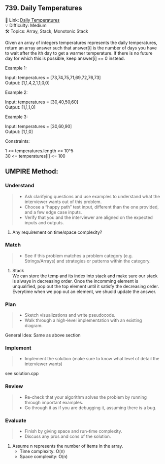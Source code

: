 ## 739. Daily Temperatures
🔗 Link: [Daily Temperatures](https://leetcode.com/problems/daily-temperatures/description/)  
💡 Difficulty: Medium  
🛠️ Topics: Array, Stack, Monotonic Stack

Given an array of integers temperatures represents the daily temperatures, return an array answer such that answer[i] is the number of days you have to wait after the ith day to get a warmer temperature. If there is no future day for which this is possible, keep answer[i] == 0 instead.

 

Example 1:

Input: temperatures = [73,74,75,71,69,72,76,73]  
Output: [1,1,4,2,1,1,0,0]  

Example 2:

Input: temperatures = [30,40,50,60]  
Output: [1,1,1,0]  

Example 3:

Input: temperatures = [30,60,90]  
Output: [1,1,0]
 

Constraints:

1 <= temperatures.length <= 10^5  
30 <= temperatures[i] <= 100

## UMPIRE Method:

### Understand
> - Ask clarifying questions and use examples to understand what the interviewer wants out of this problem.
> - Choose a “happy path” test input, different than the one provided, and a few edge case inputs.
> - Verify that you and the interviewer are aligned on the expected inputs and outputs.
1. Any requirement on time/space complexity?
### Match
> - See if this problem matches a problem category (e.g. Strings/Arrays) and strategies or patterns within the category.
1. Stack  
   We can store the temp and its index into stack and make sure our stack is always in decreasing order. Once the incomming element is unqualified, pop out the top element until it
   satisfy the decreasing order. Everytime when we pop out an element, we shuold update the answer. 
### Plan
> - Sketch visualizations and write pseudocode.
> - Walk through a high-level implementation with an existing diagram.

General Idea: Same as above section

### Implement
> - Implement the solution (make sure to know what level of detail the interviewer wants)  

see solution.cpp
### Review
> - Re-check that your algorithm solves the problem by running through important examples.
> - Go through it as if you are debugging it, assuming there is a bug.
### Evaluate
> - Finish by giving space and run-time complexity.
> - Discuss any pros and cons of the solution.
1. Assume n represents the number of items in the array.
   - Time complexity: O(n)
   - Space complexity: O(n)

